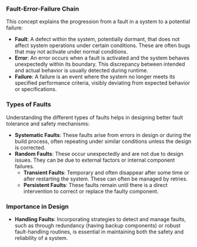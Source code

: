 ### Fault-Error-Failure Chain
This concept explains the progression from a fault in a system to a potential failure:
- **Fault**: A defect within the system, potentially dormant, that does not affect system operations under certain conditions. These are often bugs that may not activate under normal conditions.
- **Error**: An error occurs when a fault is activated and the system behaves unexpectedly within its boundary. This discrepancy between intended and actual behavior is usually detected during runtime.
- **Failure**: A failure is an event where the system no longer meets its specified performance criteria, visibly deviating from expected behavior or specifications. 

### Types of Faults
Understanding the different types of faults helps in designing better fault tolerance and safety mechanisms:
- **Systematic Faults**: These faults arise from errors in design or during the build process, often repeating under similar conditions unless the design is corrected.
- **Random Faults**: These occur unexpectedly and are not due to design issues. They can be due to external factors or internal component failures.
  - **Transient Faults**: Temporary and often disappear after some time or after restarting the system. These can often be managed by retries.
  - **Persistent Faults**: These faults remain until there is a direct intervention to correct or replace the faulty component.
### Importance in Design
- **Handling Faults**: Incorporating strategies to detect and manage faults, such as through redundancy (having backup components) or robust fault-handling routines, is essential in maintaining both the safety and reliability of a system.